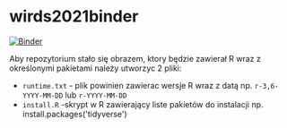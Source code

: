 # wirds2021binder

[![Binder](https://mybinder.org/badge_logo.svg)](https://mybinder.org/v2/gh/adrianna112132/wirds2021binder/main?urlpath=RStudio)

Aby repozytorium stało się obrazem, ktory będzie zawierał R wraz z określonymi pakietami należy utworzyc 2 pliki:
+ `runtime.txt` - plik powinien zawierac wersje R wraz z datą np. `r-3,6-YYYY-MM-DD` lub `r-YYYY-MM-DD`
+ `install.R` -skrypt w R zawierający liste pakietów do instalacji np. install.packages('tidyverse')
